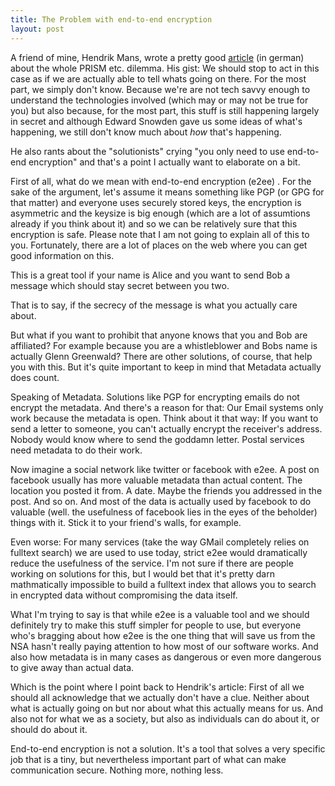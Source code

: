 ```yaml
---
title: The Problem with end-to-end encryption
layout: post
---
```

A friend of mine, Hendrik Mans, wrote a pretty good [article](http://sloblog.io/~hmans/INCs-5ZVTzI/ich-weiss-dass-ich-nichts-weiss) (in german) about the whole PRISM etc. dilemma. His gist: We should stop to act in this case as if we are actually able to tell whats going on there. For the most part, we simply don't know. Because we're are not tech savvy enough to understand the technologies involved (which may or may not be true for you) but also because, for the most part, this stuff is still happening largely in secret and although Edward Snowden gave us some ideas of what's happening, we still don't know much about *how* that's happening.

He also rants about the "solutionists" crying "you only need to use end-to-end encryption" and that's a point I actually want to elaborate on a bit.

First of all, what do we mean with end-to-end encryption (e2ee) . For the sake of the argument, let's assume it means something like PGP (or GPG for that matter) and everyone uses securely stored keys, the encryption is asymmetric and the keysize is big enough (which are a lot of assumtions already if you think about it) and so we can be relatively sure that this encryption is safe. Please note that I am not going to explain all of this to you. Fortunately, there are a lot of places on the web where you can get good information on this.

This is a great tool if your name is Alice and you want to send Bob a message which should stay secret between you two.

That is to say, if the secrecy of the message is what you actually care about.
<!-- more -->
But what if you want to prohibit that anyone knows that you and Bob are affiliated? For example because you are a whistleblower and Bobs name is actually Glenn Greenwald? There are other solutions, of course, that help you with this. But it's quite important to keep in mind that Metadata actually does count.

Speaking of Metadata. Solutions like PGP for encrypting emails do not encrypt the metadata. And there's a reason for that: Our Email systems only work because the metadata is open. Think about it that way: If you want to send a letter to someone, you can't actually encrypt the receiver's address. Nobody would know where to send the goddamn letter. Postal services need metadata to do their work.

Now imagine a social network like twitter or facebook with e2ee. A post on facebook usually has more valuable metadata than actual content. The location you posted it from. A date. Maybe the friends you addressed in the post. And so on. And most of the data is actually used by facebook to do valuable (well. the usefulness of facebook lies in the eyes of the beholder) things with it. Stick it to your friend's walls, for example.

Even worse: For many services (take the way GMail completely relies on fulltext search) we are used to use today, strict e2ee would dramatically reduce the usefulness of the service. I'm not sure if there are people working on solutions for this, but I would bet that it's pretty darn mathmatically impossible to build a fulltext index that allows you to search in encrypted data without compromising the data itself.

What I'm trying to say is that while e2ee is a valuable tool and we should definitely try to make this stuff simpler for people to use, but everyone who's bragging about how e2ee is the one thing that will save us from the NSA hasn't really paying attention to how most of our software works. And also how metadata is in many cases as dangerous or even more dangerous to give away than actual data.

Which is the point where I point back to Hendrik's article: First of all we should all acknowledge that we actually don't have a clue. Neither about what is actually going on but nor about what this actually means for us. And also not for what we as a society, but also as individuals can do about it, or should do about it. 

End-to-end encryption is not a solution. It's a tool that solves a very specific job that is a tiny, but nevertheless important part of what can make communication secure. Nothing more, nothing less.
